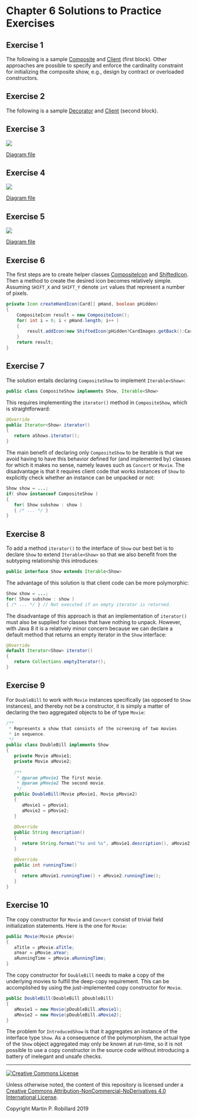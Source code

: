 # Chapter 6 Solutions to Practice Exercises

## Exercise 1

The following is a sample [Composite](../solutions-code/chapter6/CompositeShow.java) and [Client](../solutions-code/chapter6/CompositeShow.java) (first block). Other approaches are possible to specify and enforce the cardinality constraint for initializing the composite show, e.g., design by contract or overloaded constructors.

## Exercise 2

The following is a sample [Decorator](../solutions-code/chapter6/IntroducedShow.java) and [Client](../solutions-code/chapter6/CompositeShow.java) (second block). 

## Exercise 3

![](c6-exercise3.png)

[Diagram file](c6-exercise3.class.jet)

## Exercise 4

![](c6-exercise4.png)

[Diagram file](c6-exercise4.object.jet)

## Exercise 5

![](c6-exercise5.png)

[Diagram file](c6-exercise5.sequence.jet)

## Exercise 6

The first steps are to create helper classes [CompositeIcon](../solutions-code/chapter6/CompositeIcon.java) and [ShiftedIcon](../solutions-code/chapter6/ShiftedIcon.java). Then a method to create the desired icon becomes relatively simple. Assuming `SHIFT_X` and `SHIFT_Y` denote `int` values that represent a number of pixels.

```java
private Icon createHandIcon(Card[] pHand, boolean pHidden)
{
	CompositeIcon result = new CompositeIcon();
	for( int i = 0; i < pHand.length; i++ )
	{
		result.addIcon(new ShiftedIcon(pHidden?CardImages.getBack():CardImages.getCard(pHand[i]), SHIFT_X, SHIFT_Y));
	}
	return result;
}
```

## Exercise 7

The solution entails declaring `CompositeShow` to implement `Iterable<Show>`:

```java
public class CompositeShow implements Show, Iterable<Show>
```

This requires implementing the `iterator()` method in `CompositeShow`, which is straightforward:

```java
@Override
public Iterator<Show> iterator()
{
   return aShows.iterator();
}
```

The main benefit of declaring only `CompositeShow` to be iterable is that we avoid having to have this behavior defined for (and implemented by) classes for which it makes no sense, namely leaves such as `Concert` or `Movie`. The disadvantage is that it requires client code that works instances of `Show` to explicitly check whether an instance can be unpacked or not:

```java
Show show = ...;
if( show instanceof CompositeShow )
{
   for( Show subshow : show )
   { /* ... */ }
}
```

## Exercise 8

To add a method `iterator()` to the interface of `Show` our best bet is to declare `Show` to extend `Iterable<Show>` so that we also benefit from the subtyping relationship this introduces:

```java
public interface Show extends Iterable<Show>
```

The advantage of this solution is that client code can be more polymorphic:

```java
Show show = ...;
for( Show subshow : show ) 
{ /* ... */ } // Not executed if an empty iterator is returned.
```

The disadvantage of this approach is that an implementation of `iterator()` must also be supplied for classes that have nothing to unpack. However, with Java 8 it is a relatively minor concern because we can declare a default method that returns an empty iterator in the `Show` interface:

```java
@Override
default Iterator<Show> iterator()
{
   return Collections.emptyIterator();
}
```

## Exercise 9

For `DoubleBill` to work with `Movie` instances specifically (as opposed to `Show` instances), and thereby not be a constructor, it is simply a matter of declaring the two aggregated objects to be of type `Movie`:

```java
/**
 * Represents a show that consists of the screening of two movies
 * in sequence.
 */
public class DoubleBill implements Show
{
   private Movie aMovie1;
   private Movie aMovie2;
	
   /**
    * @param pMovie1 The first movie.
    * @param pMovie2 The second movie.
    */
   public DoubleBill(Movie pMovie1, Movie pMovie2)
   {
      aMovie1 = pMovie1;
      aMovie2 = pMovie2;
   }
	
   @Override
   public String description() 
   { 
      return String.format("%s and %s", aMovie1.description(), aMovie2.description()); 
   }

   @Override
   public int runningTime() 
   { 
      return aMovie1.runningTime() + aMovie2.runningTime(); 
   }
}

```

## Exercise 10

The copy constructor for `Movie` and `Concert` consist of trivial field initialization statements. Here is the one for `Movie`:

```java
public Movie(Movie pMovie)
{
   aTitle = pMovie.aTitle;
   aYear = pMovie.aYear;
   aRunningTime = pMovie.aRunningTime;
}
```

The copy constructor for `DoubleBill` needs to make a copy of the underlying movies to fulfill the deep-copy requirement. This can be accomplished by using the just-implemented copy constructor for `Movie`.

```java
public DoubleBill(DoubleBill pDoubleBill)
{
   aMovie1 = new Movie(pDoubleBill.aMovie1);
   aMovie2 = new Movie(pDoubleBill.aMovie2);
}
```

The problem for `IntroducedShow` is that it aggregates an instance of the interface type `Show`. As a consequence of the polymorphism, the actual type of the `Show` object aggregated may only be known at run-time, so it is not possible to use a copy constructor in the source code without introducing a battery of inelegant and unsafe checks.

---
<a rel="license" href="http://creativecommons.org/licenses/by-nc-nd/4.0/"><img alt="Creative Commons License" style="border-width:0" src="https://i.creativecommons.org/l/by-nc-nd/4.0/88x31.png" /></a>

Unless otherwise noted, the content of this repository is licensed under a <a rel="license" href="http://creativecommons.org/licenses/by-nc-nd/4.0/">Creative Commons Attribution-NonCommercial-NoDerivatives 4.0 International License</a>. 

Copyright Martin P. Robillard 2019